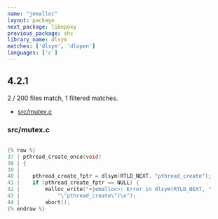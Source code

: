 ```yaml
---
name: "jemalloc"
layout: package
next_package: libepoxy
previous_package: shc
library_name: dlsym
matches: ['dlsym', 'dlopen']
languages: ['c']
---
```

## 4.2.1
2 / 200 files match, 1 filtered matches.

 - [src/mutex.c](#srcmutexc)

### src/mutex.c

```c

{% raw %}
37 | pthread_create_once(void)
38 | {
39 | 
40 | 	pthread_create_fptr = dlsym(RTLD_NEXT, "pthread_create");
41 | 	if (pthread_create_fptr == NULL) {
42 | 		malloc_write("<jemalloc>: Error in dlsym(RTLD_NEXT, "
43 | 		    "\"pthread_create\")\n");
44 | 		abort();
{% endraw %}

```
